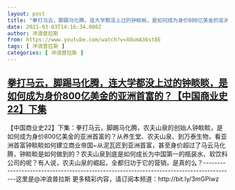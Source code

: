 ```yaml
---
layout: post
title: "拳打马云，脚踢马化腾，连大学都没上过的钟睒睒，是如何成为身价800亿美金的亚洲首富的？【中国商业史22】下集"
date: 2021-03-03T14:16:34.000Z
author: 冲浪普拉斯
from: https://www.youtube.com/watch?v=XOumA36st8E
tags: [ 冲浪普拉斯 ]
categories: [ 冲浪普拉斯 ]
---
```

<!--1614780994000-->
[拳打马云，脚踢马化腾，连大学都没上过的钟睒睒，是如何成为身价800亿美金的亚洲首富的？【中国商业史22】下集](https://www.youtube.com/watch?v=XOumA36st8E)
------

<div>
【中国商业史22】下集：拳打马云，脚踢马化腾，农夫山泉的创始人钟睒睒，是如何成为身价800亿美金的亚洲首富的？从养生堂、农夫山泉、到万泰生物，看亚洲首富钟睒睒如何建立商业帝国~从泥瓦匠到亚洲首富，甚至身价超过了马云马化腾，钟睒睒是如何做到的？农夫山泉到底是如何成长为中国第一的瓶装水、软饮料公司的呢？有人说，农夫山泉的崛起，全都归功于它的营销，是真的么？-----------------------------------------------------------------------------------------这里是@冲浪普拉斯   更多精彩内容，请订阅本频道：http://bit.ly/3mGPiwz
</div>
